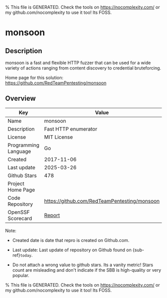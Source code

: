 
% This file is GENERATED. Check the tools on https://nocomplexity.com/ or my github.com/nocomplexity to use it too! Its FOSS. 

# monsoon

## Description 

monsoon is a fast and flexible HTTP fuzzer that can be used for a wide variety of actions ranging from content discovery to credential bruteforcing. 

Home page for this solution: https://github.com/RedTeamPentesting/monsoon 

## Overview 

| Key | Value |
| --- | --- |
| Name | monsoon |
| Description | Fast HTTP enumerator |
| License | MIT License |
| Programming Language | Go |
| Created | 2017-11-06 |
| Last update | 2025-03-26 |
| Github Stars | 478 |
| Project Home Page |  |
| Code Repository | https://github.com/RedTeamPentesting/monsoon |
| OpenSSF Scorecard | [Report](https://securityscorecards.dev/viewer/?uri=github.com/RedTeamPentesting/monsoon) |

Note:
 - Created date is date that repro is created on Github.com. 

- Last update: Last update of repository on Github found on {sub-ref}`today`. 

- Do not attach a wrong value to github stars. Its a vanity metric! Stars count are misleading and 
don't indicate if the SBB is high-quality or very popular.

% This file is GENERATED. Check the tools on https://nocomplexity.com/ or my github.com/nocomplexity to use it too! Its FOSS. 

